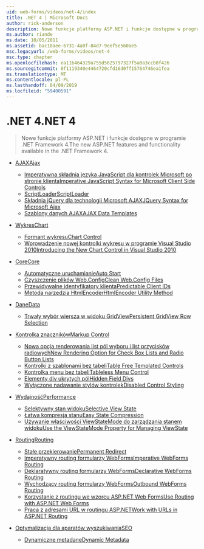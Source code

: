 ```yaml
---
uid: web-forms/videos/net-4/index
title: .NET 4 | Microsoft Docs
author: rick-anderson
description: Nowe funkcje platformy ASP.NET i funkcje dostępne w programie .NET Framework 4.
ms.author: riande
ms.date: 10/05/2011
ms.assetid: bac10aee-6731-4a0f-84d7-9eef5e560ae5
msc.legacyurl: /web-forms/videos/net-4
msc.type: chapter
ms.openlocfilehash: ea11b464329a755d5625797327f5a0a3ccb0f426
ms.sourcegitcommit: 0f1119340e4464720cfd16d0ff15764746ea1fea
ms.translationtype: MT
ms.contentlocale: pl-PL
ms.lasthandoff: 04/09/2019
ms.locfileid: "59400591"
---
```

# <a name="net-4"></a><span data-ttu-id="4b7c2-103">.NET 4</span><span class="sxs-lookup"><span data-stu-id="4b7c2-103">.NET 4</span></span>

> <span data-ttu-id="4b7c2-104">Nowe funkcje platformy ASP.NET i funkcje dostępne w programie .NET Framework 4.</span><span class="sxs-lookup"><span data-stu-id="4b7c2-104">The new ASP.NET features and functionality available in the .NET Framework 4.</span></span>


- [<span data-ttu-id="4b7c2-105">AJAX</span><span class="sxs-lookup"><span data-stu-id="4b7c2-105">Ajax</span></span>](ajax/index.md)

    - [<span data-ttu-id="4b7c2-106">Imperatywna składnia języka JavaScript dla kontrolek Microsoft po stronie klienta</span><span class="sxs-lookup"><span data-stu-id="4b7c2-106">Imperative JavaScript Syntax for Microsoft Client Side Controls</span></span>](ajax/aspnet-4-quick-hit-imperative-javascript-syntax-for-microsoft-client-side-controls.md)
    - [<span data-ttu-id="4b7c2-107">ScriptLoader</span><span class="sxs-lookup"><span data-stu-id="4b7c2-107">ScriptLoader</span></span>](ajax/aspnet-4-quick-hit-the-scriptloader.md)
    - [<span data-ttu-id="4b7c2-108">Składnia jQuery dla technologii Microsoft AJAX</span><span class="sxs-lookup"><span data-stu-id="4b7c2-108">JQuery Syntax for Microsoft Ajax</span></span>](ajax/aspnet-4-quick-hit-jquery-syntax-for-microsoft-ajax.md)
    - [<span data-ttu-id="4b7c2-109">Szablony danych AJAX</span><span class="sxs-lookup"><span data-stu-id="4b7c2-109">AJAX Data Templates</span></span>](ajax/aspnet-4-quick-hit-ajax-data-templates.md)
- [<span data-ttu-id="4b7c2-110">Wykres</span><span class="sxs-lookup"><span data-stu-id="4b7c2-110">Chart</span></span>](chart/index.md)

    - [<span data-ttu-id="4b7c2-111">Formant wykresu</span><span class="sxs-lookup"><span data-stu-id="4b7c2-111">Chart Control</span></span>](chart/aspnet-4-quick-hit-chart-control.md)
    - [<span data-ttu-id="4b7c2-112">Wprowadzenie nowej kontrolki wykresu w programie Visual Studio 2010</span><span class="sxs-lookup"><span data-stu-id="4b7c2-112">Introducing the New Chart Control in Visual Studio 2010</span></span>](chart/aspnet-4-how-do-i-introducing-the-new-chart-control-in-visual-studio-2010.md)
- [<span data-ttu-id="4b7c2-113">Core</span><span class="sxs-lookup"><span data-stu-id="4b7c2-113">Core</span></span>](core/index.md)

    - [<span data-ttu-id="4b7c2-114">Automatyczne uruchamianie</span><span class="sxs-lookup"><span data-stu-id="4b7c2-114">Auto Start</span></span>](core/aspnet-4-quick-hit-auto-start.md)
    - [<span data-ttu-id="4b7c2-115">Czyszczenie plików Web.Config</span><span class="sxs-lookup"><span data-stu-id="4b7c2-115">Clean Web.Config Files</span></span>](core/aspnet-4-quick-hit-clean-webconfig-files.md)
    - [<span data-ttu-id="4b7c2-116">Przewidywalne identyfikatory klienta</span><span class="sxs-lookup"><span data-stu-id="4b7c2-116">Predictable Client IDs</span></span>](core/aspnet-4-quick-hit-predictable-client-ids.md)
    - [<span data-ttu-id="4b7c2-117">Metoda narzędzia HtmlEncoder</span><span class="sxs-lookup"><span data-stu-id="4b7c2-117">HtmlEncoder Utility Method</span></span>](core/aspnet-4-quick-hit-the-htmlencoder-utility-method.md)
- [<span data-ttu-id="4b7c2-118">Dane</span><span class="sxs-lookup"><span data-stu-id="4b7c2-118">Data</span></span>](data/index.md)

    - [<span data-ttu-id="4b7c2-119">Trwały wybór wiersza w widoku GridView</span><span class="sxs-lookup"><span data-stu-id="4b7c2-119">Persistent GridView Row Selection</span></span>](data/aspnet-4-quick-hit-persistent-gridview-row-selection.md)
- [<span data-ttu-id="4b7c2-120">Kontrolka znaczników</span><span class="sxs-lookup"><span data-stu-id="4b7c2-120">Markup Control</span></span>](markup-control/index.md)

    - [<span data-ttu-id="4b7c2-121">Nowa opcja renderowania list pól wyboru i list przycisków radiowych</span><span class="sxs-lookup"><span data-stu-id="4b7c2-121">New Rendering Option for Check Box Lists and Radio Button Lists</span></span>](markup-control/aspnet-4-quick-hit-new-rendering-option-for-check-box-lists-and-radio-button-lists.md)
    - [<span data-ttu-id="4b7c2-122">Kontrolki z szablonami bez tabeli</span><span class="sxs-lookup"><span data-stu-id="4b7c2-122">Table Free Templated Controls</span></span>](markup-control/aspnet-4-quick-hit-table-free-templated-controls.md)
    - [<span data-ttu-id="4b7c2-123">Kontrolka menu bez tabeli</span><span class="sxs-lookup"><span data-stu-id="4b7c2-123">Tableless Menu Control</span></span>](markup-control/aspnet-4-quick-hit-tableless-menu-control.md)
    - [<span data-ttu-id="4b7c2-124">Elementy div ukrytych pól</span><span class="sxs-lookup"><span data-stu-id="4b7c2-124">Hidden Field Divs</span></span>](markup-control/aspnet-4-quick-hit-hidden-field-divs.md)
    - [<span data-ttu-id="4b7c2-125">Wyłączone nadawanie stylów kontrolek</span><span class="sxs-lookup"><span data-stu-id="4b7c2-125">Disabled Control Styling</span></span>](markup-control/aspnet-4-quick-hit-disabled-control-styling.md)
- [<span data-ttu-id="4b7c2-126">Wydajność</span><span class="sxs-lookup"><span data-stu-id="4b7c2-126">Performance</span></span>](performance/index.md)

    - [<span data-ttu-id="4b7c2-127">Selektywny stan widoku</span><span class="sxs-lookup"><span data-stu-id="4b7c2-127">Selective View State</span></span>](performance/aspnet-4-quick-hit-selective-view-state.md)
    - [<span data-ttu-id="4b7c2-128">Łatwa kompresja stanu</span><span class="sxs-lookup"><span data-stu-id="4b7c2-128">Easy State Compression</span></span>](performance/aspnet-4-quick-hit-easy-state-compression.md)
    - [<span data-ttu-id="4b7c2-129">Używanie właściwości ViewStateMode do zarządzania stanem widoku</span><span class="sxs-lookup"><span data-stu-id="4b7c2-129">Use the ViewStateMode Property for Managing ViewState</span></span>](performance/how-do-i-use-the-viewstatemode-property-for-managing-viewstate.md)
- [<span data-ttu-id="4b7c2-130">Routing</span><span class="sxs-lookup"><span data-stu-id="4b7c2-130">Routing</span></span>](routing/index.md)

    - [<span data-ttu-id="4b7c2-131">Stałe przekierowanie</span><span class="sxs-lookup"><span data-stu-id="4b7c2-131">Permanent Redirect</span></span>](routing/aspnet-4-quick-hit-permanent-redirect.md)
    - [<span data-ttu-id="4b7c2-132">Imperatywny routing formularzy WebForms</span><span class="sxs-lookup"><span data-stu-id="4b7c2-132">Imperative WebForms Routing</span></span>](routing/aspnet-4-quick-hit-imperative-webforms-routing.md)
    - [<span data-ttu-id="4b7c2-133">Deklaratywny routing formularzy WebForms</span><span class="sxs-lookup"><span data-stu-id="4b7c2-133">Declarative WebForms Routing</span></span>](routing/aspnet-4-quick-hit-declarative-webforms-routing.md)
    - [<span data-ttu-id="4b7c2-134">Wychodzący routing formularzy WebForms</span><span class="sxs-lookup"><span data-stu-id="4b7c2-134">Outbound WebForms Routing</span></span>](routing/aspnet-4-quick-hit-outbound-webforms-routing.md)
    - [<span data-ttu-id="4b7c2-135">Korzystanie z routingu we wzorcu ASP.NET Web Forms</span><span class="sxs-lookup"><span data-stu-id="4b7c2-135">Use Routing with ASP.NET Web Forms</span></span>](routing/how-do-i-use-routing-with-aspnet-web-forms.md)
    - [<span data-ttu-id="4b7c2-136">Praca z adresami URL w routingu ASP.NET</span><span class="sxs-lookup"><span data-stu-id="4b7c2-136">Work with URLs in ASP.NET Routing</span></span>](routing/how-do-i-work-with-urls-in-aspnet-routing.md)
- [<span data-ttu-id="4b7c2-137">Optymalizacja dla aparatów wyszukiwania</span><span class="sxs-lookup"><span data-stu-id="4b7c2-137">SEO</span></span>](seo/index.md)

    - [<span data-ttu-id="4b7c2-138">Dynamiczne metadane</span><span class="sxs-lookup"><span data-stu-id="4b7c2-138">Dynamic Metadata</span></span>](seo/aspnet-4-quick-hit-dynamic-metadata.md)
